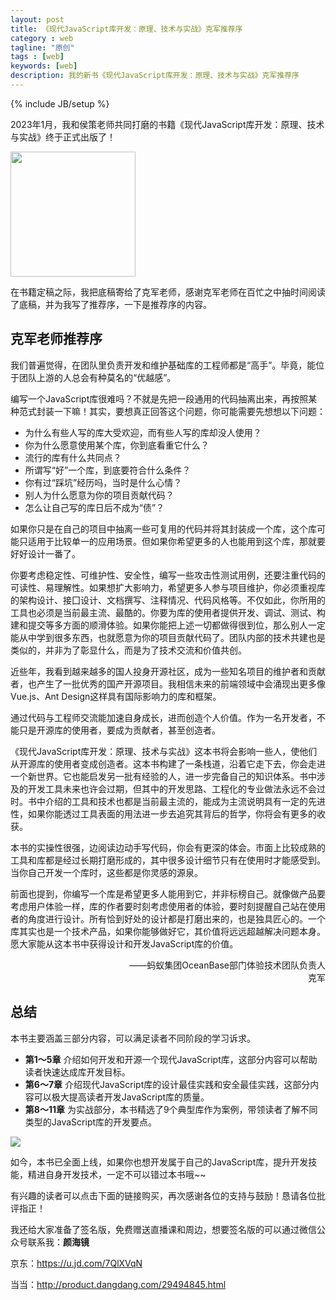 ```yaml
---
layout: post
title: 《现代JavaScript库开发：原理、技术与实战》克军推荐序
category : web
tagline: "原创"
tags : [web]
keywords: [web]
description: 我的新书《现代JavaScript库开发：原理、技术与实战》克军推荐序
---
```

{% include JB/setup %}

2023年1月，我和侯策老师共同打磨的书籍《现代JavaScript库开发：原理、技术与实战》终于正式出版了！

<img src="{{BLOG_IMG}}593.jpeg" width="200">

在书籍定稿之际，我把底稿寄给了克军老师，感谢克军老师在百忙之中抽时间阅读了底稿，并为我写了推荐序，一下是推荐序的内容。

## 克军老师推荐序
我们普遍觉得，在团队里负责开发和维护基础库的工程师都是“高手”。毕竟，能位于团队上游的人总会有种莫名的“优越感”。

编写一个JavaScript库很难吗？不就是先把一段通用的代码抽离出来，再按照某种范式封装一下嘛！其实，要想真正回答这个问题，你可能需要先想想以下问题：

- 为什么有些人写的库大受欢迎，而有些人写的库却没人使用？
- 你为什么愿意使用某个库，你到底看重它什么？
- 流行的库有什么共同点？
- 所谓写“好”一个库，到底要符合什么条件？
- 你有过“踩坑”经历吗，当时是什么心情？
- 别人为什么愿意为你的项目贡献代码？
- 怎么让自己写的库日后不成为“债”？

如果你只是在自己的项目中抽离一些可复用的代码并将其封装成一个库，这个库可能只适用于比较单一的应用场景。但如果你希望更多的人也能用到这个库，那就要好好设计一番了。

你要考虑稳定性、可维护性、安全性，编写一些攻击性测试用例，还要注重代码的可读性、易理解性。如果想扩大影响力，希望更多人参与项目维护，你必须重视库的架构设计、接囗设计、文档撰写、注释情况、代码风格等。不仅如此，你所用的工具也必须是当前最主流、最酷的。你要为库的使用者提供开发、调试、测试、构建和提交等多方面的顺滑体验。如果你能把上述一切都做得很到位，那么别人一定能从中学到很多东西，也就愿意为你的项目贡献代码了。团队内部的技术共建也是类似的，并非为了彰显什么，而是为了技术交流和价值共创。

近些年，我看到越来越多的国人投身开源社区，成为一些知名项目的维护者和贡献者，也产生了一批优秀的国产开源项目。我相信未来的前端领域中会涌现出更多像Vue.js、Ant Design这样具有国际影响力的库和框架。

通过代码与工程师交流能加速自身成长，进而创造个人价值。作为一名开发者，不能只是开源库的使用者，要成为贡献者，甚至创造者。

《现代JavaScript库开发：原理、技术与实战》这本书将会影响一些人，使他们从开源库的使用者变成创造者。这本书构建了一条栈道，沿着它走下去，你会走进一个新世界。它也能启发另一批有经验的人，进一步完备自己的知识体系。书中涉及的开发工具未来也许会过期，但其中的开发思路、工程化的专业做法永远不会过时。书中介绍的工具和技术也都是当前最主流的，能成为主流说明具有一定的先进性，如果你能透过工具表面的用法进一步去追究其背后的哲学，你将会有更多的收获。

本书的实操性很强，边阅读边动手写代码，你会有更深的体会。市面上比较成熟的工具和库都是经过长期打磨形成的，其中很多设计细节只有在使用时才能感受到。当你自己开发一个库时，这些都是你灵感的源泉。

前面也提到，你编写一个库是希望更多人能用到它，并非标榜自己。就像做产品要考虑用户体验一样，库的作者要时刻考虑使用者的体验，要时刻提醒自己站在使用者的角度进行设计。所有恰到好处的设计都是打磨出来的，也是独具匠心的。一个库其实也是一个技术产品，如果你能够做好它，其价值将远远超越解决问题本身。愿大家能从这本书中获得设计和开发JavaScript库的价值。

<div style="text-align: right">
——蚂蚁集团OceanBase部门体验技术团队负责人
<br>
克军
</div>

## 总结

本书主要涵盖三部分内容，可以满足读者不同阶段的学习诉求。

- **第1～5章** 介绍如何开发和开源一个现代JavaScript库，这部分内容可以帮助读者快速达成库开发目标。
- **第6～7章** 介绍现代JavaScript库的设计最佳实践和安全最佳实践，这部分内容可以极大提高读者开发JavaScript库的质量。
- **第8～11章** 为实战部分，本书精选了9个典型库作为案例，带领读者了解不同类型的JavaScript库的开发要点。

<img src="{{BLOG_IMG}}594.png">

如今，本书已全面上线，如果你也想开发属于自己的JavaScript库，提升开发技能，精进自身开发技术，一定不可以错过本书哦~~

有兴趣的读者可以点击下面的链接购买，再次感谢各位的支持与鼓励！恳请各位批评指正！

我还给大家准备了签名版，免费赠送直播课和周边，想要签名版的可以通过微信公众号联系我：**颜海镜**

京东：<a href="https://u.jd.com/7QlXVqN" target="_blank">https://u.jd.com/7QlXVqN</a> 

当当：<a href="http://product.dangdang.com/29494845.html" target="_blank">http://product.dangdang.com/29494845.html</a>
